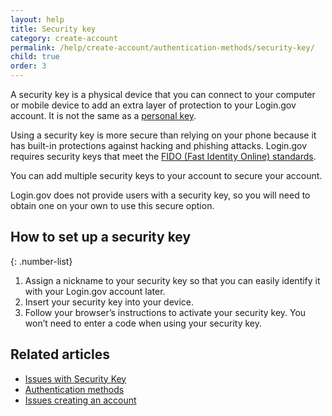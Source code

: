 ```yaml
---
layout: help
title: Security key
category: create-account
permalink: /help/create-account/authentication-methods/security-key/
child: true
order: 3
---
```


A security key is a physical device that you can connect to your computer or mobile device to add an extra layer of protection to your Login.gov account. It is not the same as a [personal key](/help/manage-your-account/personal-key/).

Using a security key is more secure than relying on your phone because it has built-in protections against hacking and phishing attacks. Login.gov requires security keys that meet the [FIDO (Fast Identity Online) standards](https://fidoalliance.org/).

You can add multiple security keys to your account to secure your account.

Login.gov does not provide users with a security key, so you will need to obtain one on your own to use this secure option.

## How to set up a security key

{: .number-list}

1. Assign a nickname to your security key so that you can easily identify it with your Login.gov account later.
2. Insert your security key into your device.
3. Follow your browser’s instructions to activate your security key. You won’t need to enter a code when using your security key.

## Related articles

* [Issues with Security Key](#)
* [Authentication methods](#)
* [Issues creating an account](#)
